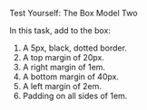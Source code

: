 Test Yourself: The Box Model Two

In this task, add to the box:

1. A 5px, black, dotted border.
2. A top margin of 20px.
3. A right margin of 1em.
4. A bottom margin of 40px.
5. A left margin of 2em.
6. Padding on all sides of 1em.
